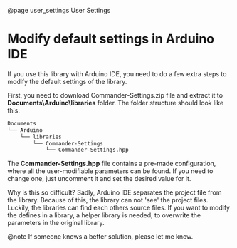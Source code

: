 @page user_settings User Settings

# Modify default settings in Arduino IDE

If you use this library with Arduino IDE, you need to do a few extra steps to modify the
default settings of the library.

First, you need to download Commander-Settings.zip file and extract it to
__Documents\Arduino\libraries__ folder. The folder structure should look like
this:

```bash
Documents
└── Arduino
    └── libraries
        └── Commander-Settings
            └── Commander-Settings.hpp
```

The __Commander-Settings.hpp__ file contains a pre-made configuration,
where all the user-modifiable parameters can be found. If you need to change
one, just uncomment it and set the desired value for it.

Why is this so difficult? Sadly, Arduino IDE separates the project file
from the library. Because of this, the library can not 'see' the project files.
Luckily, the libraries can find each others source files. If you want to
modify the defines in a library, a helper library is needed, to overwrite the
parameters in the original library.

@note If someone knows a better solution, please let me know.